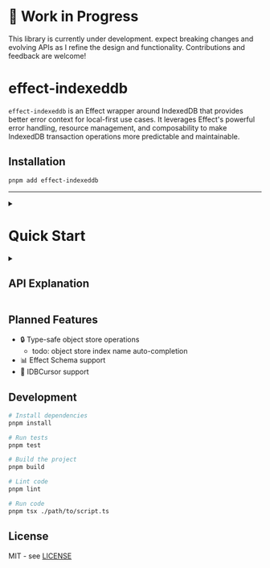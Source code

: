 # 🚧 Work in Progress

This library is currently under development. expect breaking changes and evolving APIs as I refine the design and functionality. Contributions and feedback are welcome!

# effect-indexeddb

`effect-indexeddb` is an Effect wrapper around IndexedDB that provides better error context for local-first use cases. It leverages Effect's powerful error handling, resource management, and composability to make IndexedDB transaction operations more predictable and maintainable.

## Installation

```bash
pnpm add effect-indexeddb
```
---
<details>
<summary>

# Quick Start
</summary>

```typescript
import { Effect, Layer, pipe } from "effect"
import { IDBDatabaseService, TaggedIDBObjectStoreService } from "effect-indexeddb"

// Define your data interface
interface Contact {
  id?: number
  name?: string
  email: string
  createdAt: string
  friends?: Array<number>
}

// Create a tagged object store service
class ContactObjectStore extends TaggedIDBObjectStoreService<ContactObjectStore, Contact>()(
  "@app/ContactObjectStore",
  {
    storeConfig: {
      name: "contacts",
      params: {
        keyPath: "id",
        autoIncrement: true
      },
      indexes: [
        { name: "by_name", keyPath: "name" },
        { name: "by_email", keyPath: "email" }
      ]
    },
    makeServiceEffect: (baseService) =>
      Effect.succeed({
        ...baseService,
        findByEmail: (email: string) =>
          pipe(
            baseService.index("by_email"),
            Effect.andThen((emailIndex) => emailIndex.get(email))
          )
      })
  }
) {}

// Create a database connection layer
const AppDatabase = IDBDatabaseService.makeLive({
  name: "app-database",
  version: 1,
  autoObjectStores: [ContactObjectStore]
})

// Create a program that uses the contact store
const program = Effect.gen(function* () {
  const contactStore = yield* ContactObjectStore
  
  // Add a new contact
  const contactId = yield* contactStore.add({
    name: "Alice",
    email: "alice@example.com",
    createdAt: new Date().toISOString()
  })
  
  // Find contact by email
  const foundContact = yield* contactStore.findByEmail("alice@example.com")
  
  return { contactId, foundContact }
})

// Run the program with required layers
const result = Effect.runPromise(
  program.pipe(
    Effect.provide(
      Layer.provide(
        ContactObjectStore.WithReadWrite,
        AppDatabase
      )
    )
  )
)
```

</details>

<details>
<summary>

## API Explanation
</summary>

## The Idea

This library is designed to be _thought of_ as "object store first", meaning that the focus is on making it ergonomic to interact with object stores in IndexedDB. In that sense its a bit like dexie.js, but with an Effect TS api.

A database connection is created and managed through an `Effect.Layer` via `IDBDatabaseService`, which a requires configuration object of type `IDBDatabaseConfig` to declare database name, version, and any object stores (and their index schemas).

_`autoObjectStores` is a helper that automatically handles creating and managing object stores and their indexes based on the provided `IDBObjectStoreConfig` configuration. This library preserves the ability to open a database connection without defining any object store or even a version, but it's not covered in this README for simplicity._

```typescript
import { IDBDatabaseService } from "effect-indexeddb";
import type { IDBObjectStoreConfig } from "effect-indexeddb";

const MyDatabaseLayer = IDBDatabaseService.makeLive({
  name: "my-database",
  version: 1,
  autoObjectStores: [
    UserStoreConfig
  ],
});

const UserStoreConfig: IDBObjectStoreConfig = {
  name: "users",
  params: { keyPath: "id", autoIncrement: true },
  indexes: [
    { name: "email", keyPath: "email", options: { unique: true } },
    { name: "name", keyPath: "name" }
  ]
};


```
Note that as with all Effects, this `MyDatabaseLayer` is lazy constructor for the database connection here. Simply creating the layer does not open the database, just a blueprint for how to open it later.

To describe a transaction effect on our defined object store, we can use the `IDBTransactionService` to access to the object store service:

```typescript
import { IDBObjectStoreService } from "effect-indexeddb";

// Effect requires a `IDBTransactionService`, which itself requires a `IDBDatabaseService`
const addAlice = Effect.gen(function* () {
  const transaction = yield* IDBTransactionService
  const userStore = yield* transaction.objectStore<{
    id: number; // generated by autoIncrement
    name: string;
    email: string;
  }>(UserStoreConfig.name);
  yield* userStore.add({ name: "Alice", email: "alice@example.com" });
})

```
Finally, to run this transaction effect, you would need to provide the Requirements of:
  - `IDBDatabaseService` - the db connection layer
  - `IDBTransactionService` - the transaction scope layer.

`IDBTransactionService` comes with 2 default layers, `.ReadOnly` and `.ReadWrite`

_The transaction service can be provided in a multitude of ways, such as the helpers in `TaggedIDBObjectStoreService`.
You only need to provide a single transaction service per transaction effect._
```typescript
const result = Effect.runPromiseExit(
  addAlice.pipe(
    Effect.provide(
      Layer.provide(
        IDBTransactionService.ReadWrite
        MyDatabaseLayer
      )
    )
  )
);
```

## Creating Tagged Object Stores

As mentioned, the library is designed to be object store first. To facilitate this, you can create a tagged object store services which makes it easier to create methods that operate on multiple object stores. Or even to extends the base `IDBObjectStoreService` with additional methods on a per object store basis.

### Using `TaggedIDBObjectStoreService` service class

Instantiation API is similar to `Effect.Service` class, except we can pass an optional *type generic argument* after the class name to `TaggedIDBObjectStoreService<ClassName, >()` that defines the shape of the objects in the object store.

You can also define of the service's consumer shape itself, dynamically (as with `Effect.Service`), via the required `makeServiceEffect` function, which receives the base `IDBObjectStoreService` and expects an `Effect` which succeeds with the final service shape, possibly with additional methods or overrides from the base.

```typescript
import { Effect, Layer, pipe } from "effect";
import { IDBDatabaseService, TaggedIDBObjectStoreService } from "effect-indexeddb";

// Define some custom object stores for your IndexedDB database
interface Contact {
  id?: number
  name?: string
  email: string
  createdAt: string
  friends?: Array<number>
}

class ContactObjectStore extends TaggedIDBObjectStoreService<ContactObjectStore, Contact>()(
  "@app/ContactObjectStore",
  {
    storeConfig: {
      name: "contacts",
      params: {
        keyPath: "id",
        autoIncrement: true
      },
      indexes: [
        { name: "by_name", keyPath: "name" },
        { name: "by_email", keyPath: "email" }
      ]
    },
    makeServiceEffect: (baseService) =>
      Effect.succeed({
        ...baseService,
        findByEmail: (email: string) =>
          pipe(
            baseService.index("by_email"),
            Effect.andThen((emailIndex) => emailIndex.get(email))
          ),
        addAsMutuals: (contactA: Contact, contactB: Contact) =>
          Effect.gen(function*() {
            const keyA = yield* baseService.add(contactA)
            const friends = new Set(contactB.friends)
            friends.add(keyA as number)
            const keyB = yield* baseService.add({ ...contactB, friends: Array.from(friends) })
            yield* baseService.put({ ...contactA, id: keyA, friends: [keyB] })
            return { keyA: keyA as number, keyB: keyB as number }
          })
      })
  }
) {}
```
The `TaggedIDBObjectStoreService` class provides a couple of default layers and properties for convenience:
- `Config`: alias to the configuration object passed to `storeConfig` in the constructor.
- `Default`: A layer that provides the object store service with no underlying transaction service.
- `WithReadOnly`: A layer that provides the object store service with a provided read-only transaction service.
- `WithReadWrite`: A layer that provides the object store service with a provided read-write transaction service.

```typescript
const AppDatabase = IDBDatabaseService.makeLive({
  name: "app-database",
  version: 1,
  // Auto object stores will have any added or removed indexes automatically managed across versions.
  // *Interface also accepts and object with a `Config` property of type `IDBObjectStoreConfig`*
  autoObjectStores: [ContactObjectStore]
})

const program = Effect.gen(function* () {
  const contactStore = yield* ContactObjectStore
  const alice = { name: "Alice", email: "alice@example.com", createdAt: new Date().toISOString() }
  const bob = { name: "Bob", email: "bob@example.com", createdAt: new Date().toISOString() }
  yield* contactStore.addAsMutuals(alice, bob)
})

const result = Effect.runPromiseExit(
  program.pipe(
    Effect.provide(
      Layer.provide(
        ContactObjectStore.WithReadWrite,
        AppDatabase
      )
    )
  )
);
```


### Using `IDBObjectStoreService` + `Effect.Context`

The `IDBObjectStoreService` is a base service that provides a generic interface for interacting with an IndexedDB object store. It allows you to perform CRUD operations on the object store, and can be extended or used directly. This is the same service that the `TaggedIDBObjectStoreService` uses under the hood.

```typescript
import { IDBObjectStoreService } from "effect-indexeddb";
import type { IDBObjectStoreConfig } from "effect-indexeddb";

const makeServiceEffect = Effect.gen(function* () {
  const baseService = yield* IDBObjectStoreService
  return baseService;
});

class UserObjectStore extends Context.Tagged("UserObjectStore")<
UserObjectStore,
Effect.Effect.Success<typeof makeServiceEffect>,
>(){
  static readonly Config: IDBObjectStoreConfig = {
  name: "users",
  params: { keyPath: "id", autoIncrement: true },
  indexes: [
    { name: "by_email", keyPath: "email", options: { unique: true } },
    { name: "by_name", keyPath: "name" }
  ]
};

  static readonly Default = Layer.effect(UserObjectStore, makeServiceEffect).pipe(
    Layer.provide(IDBObjectStoreService.make(this.Config.name))
  );

  static readonly WithReadOnly = Layer.provide(
    this.Default,
    IDBTransactionService.ReadOnly
  );

  static readonly WithReadWrite = Layer.provide(
    this.Default,
    IDBTransactionService.ReadWrite
  );
}
```
</details>

## Planned Features

- 🔒 Type-safe object store operations
  - todo: object store index name auto-completion
- 📊 Effect Schema support
- 🎯 IDBCursor support

## Development

```bash
# Install dependencies
pnpm install

# Run tests
pnpm test

# Build the project
pnpm build

# Lint code
pnpm lint

# Run code
pnpm tsx ./path/to/script.ts

```

## License

MIT - see [LICENSE](LICENSE)
